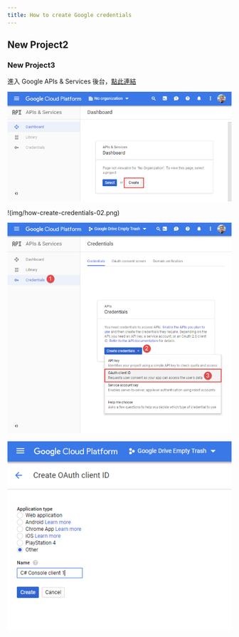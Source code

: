 ```yaml
---
title: How to create Google credentials
---
```

## New Project2
### New Project3
進入 Google APIs & Services 後台，[點此連結](https://console.cloud.google.com/apis/)

![Alt text](img/how-create-credentials-01.png "Step 1")

!(img/how-create-credentials-02.png)

![Step 3](img/how-create-credentials-03.png)

![Step 4](img/how-create-credentials-04.png)
